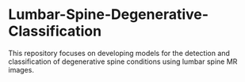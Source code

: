 # Lumbar-Spine-Degenerative-Classification
This repository focuses on developing models for the detection and classification of degenerative spine conditions using lumbar spine MR images.
